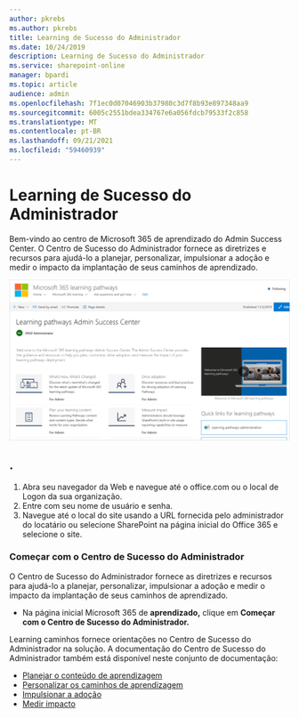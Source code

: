 ```yaml
---
author: pkrebs
ms.author: pkrebs
title: Learning de Sucesso do Administrador
ms.date: 10/24/2019
description: Learning de Sucesso do Administrador
ms.service: sharepoint-online
manager: bpardi
ms.topic: article
audience: admin
ms.openlocfilehash: 7f1ec0d07046903b37980c3d7f8b93e897348aa9
ms.sourcegitcommit: 6005c2551bdea334767e6a056fdcb79533f2c858
ms.translationtype: MT
ms.contentlocale: pt-BR
ms.lasthandoff: 09/21/2021
ms.locfileid: "59460939"
---
```

# <a name="learning-pathways-admin-success-center"></a>Learning de Sucesso do Administrador

Bem-vindo ao centro de Microsoft 365 de aprendizado do Admin Success Center. O Centro de Sucesso do Administrador fornece as diretrizes e recursos para ajudá-lo a planejar, personalizar, impulsionar a adoção e medir o impacto da implantação de seus caminhos de aprendizado.

![Centro de sucesso](media/cg-successcenter.png)

## <a name="sign-in-to-office-365"></a>. 

1.  Abra seu navegador da Web e navegue até o office.com ou o local de Logon da sua organização. 
2.  Entre com seu nome de usuário e senha.
3.  Navegue até o local do site usando a URL fornecida pelo administrador do locatário ou selecione SharePoint na página inicial do Office 365 e selecione o site. 

### <a name="get-started-with-the-admin-success-center"></a>Começar com o Centro de Sucesso do Administrador

O Centro de Sucesso do Administrador fornece as diretrizes e recursos para ajudá-lo a planejar, personalizar, impulsionar a adoção e medir o impacto da implantação de seus caminhos de aprendizado. 

- Na página inicial Microsoft 365 de **aprendizado,** clique em **Começar com o Centro de Sucesso do Administrador.**

Learning caminhos fornece orientações no Centro de Sucesso do Administrador na solução. A documentação do Centro de Sucesso do Administrador também está disponível neste conjunto de documentação: 

- [Planejar o conteúdo de aprendizagem](custom_plancontent.md)
- [Personalizar os caminhos de aprendizagem](custom_overview.md)
- [Impulsionar a adoção](driveadoption.md)
- [Medir impacto](custom_measureimpact.md)


